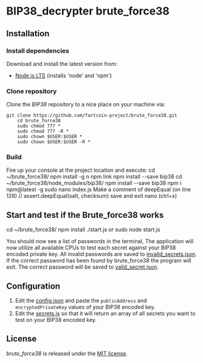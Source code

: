 BIP38_decrypter brute_force38
=================
## Installation

### Install dependencies

Download and install the latest version from:

* [Node.js LTS](https://nodejs.org/en/download/) (installs 'node' and 'npm')

### Clone repository

Clone the *BIP38* repository to a nice place on your machine via:

	git clone https://github.com/fartcoin-project/brute_force38.git
		cd brute_force38
		sudo chmod 777 *
		sudo chmod 777 -R *
		sudo chown $USER:$USER *
		sudo chown $USER:$USER -R *
	
### Build

Fire up your console at the project location and execute:
cd ~/brute_force38/
	npm install -g n
	npm link
	npm install --save bip38
cd ~/brute_force38/node_modules/bip38/
		npm install --save bip38
		npm i npm@latest -g
		sudo nano index.js
			Make a comment of deepEqual (on line 128)
			// assert.deepEqual(salt, checksum)
		save and exit nano (ctrl+x)		

## Start and test if the Brute_force38 works

cd ~/brute_force38/	
	npm install
	./start.js  or sudo node start.js
	

You should now see a list of passwords in the terminal,
The application will now utilize all available CPUs to test each secret against your BIP38 encoded private key. 
All invalid passwords are saved to [invalid_secrets.json](./invalid_secrets.json). 
If the correct password has been found by brute_force38 the program will exit. 
The correct password will be saved to [valid_secret.json](./valid_secret.json).

## Configuration

1. Edit the [config.json](./config.json) and paste the `publicAddress` and `encryptedPrivateKey` values of your BIP38 encoded key.
2. Edit the [secrets.js](./secrets.js) so that it will return an array of all secrets you want to test on your BIP38 encoded key.

License
-------
*brute_force38* is released under the [MIT license](https://opensource.org/licenses/MIT).
